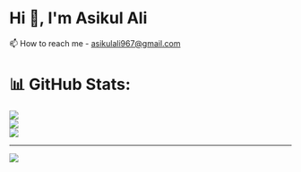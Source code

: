 # Hi 👋, I'm Asikul Ali <br>
📫 How to reach me - asikulali967@gmail.com<br>
# 📊 GitHub Stats:
![](https://github-readme-stats.vercel.app/api?username=Asikul001&theme=dark&hide_border=false&include_all_commits=false&count_private=false)<br/>
![](https://github-readme-streak-stats.herokuapp.com/?user=Asikul001&theme=dark&hide_border=false)<br/>
![](https://github-readme-stats.vercel.app/api/top-langs/?username=Asikul001&theme=dark&hide_border=false&include_all_commits=false&count_private=false&layout=compact)

---
[![](https://visitcount.itsvg.in/api?id=Asikul001&icon=0&color=0)](https://visitcount.itsvg.in)

<!-- Proudly created with GPRM ( https://gprm.itsvg.in ) -->
